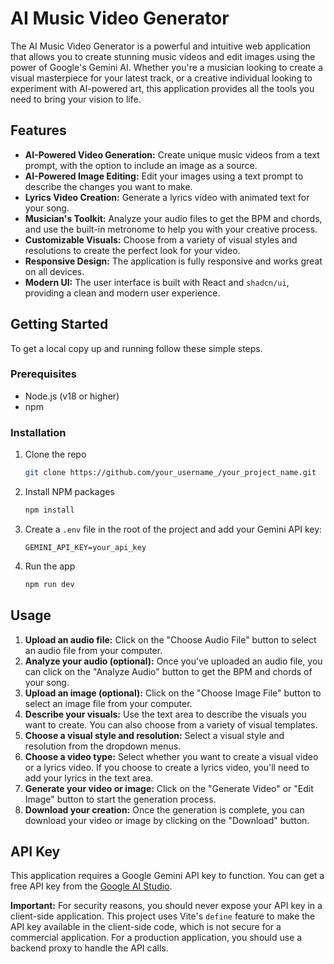 

# AI Music Video Generator

The AI Music Video Generator is a powerful and intuitive web application that allows you to create stunning music videos and edit images using the power of Google's Gemini AI. Whether you're a musician looking to create a visual masterpiece for your latest track, or a creative individual looking to experiment with AI-powered art, this application provides all the tools you need to bring your vision to life.

## Features

-   **AI-Powered Video Generation:** Create unique music videos from a text prompt, with the option to include an image as a source.
-   **AI-Powered Image Editing:** Edit your images using a text prompt to describe the changes you want to make.
-   **Lyrics Video Creation:** Generate a lyrics video with animated text for your song.
-   **Musician's Toolkit:** Analyze your audio files to get the BPM and chords, and use the built-in metronome to help you with your creative process.
-   **Customizable Visuals:** Choose from a variety of visual styles and resolutions to create the perfect look for your video.
-   **Responsive Design:** The application is fully responsive and works great on all devices.
-   **Modern UI:** The user interface is built with React and `shadcn/ui`, providing a clean and modern user experience.

## Getting Started

To get a local copy up and running follow these simple steps.

### Prerequisites

-   Node.js (v18 or higher)
-   npm

### Installation

1.  Clone the repo
    ```sh
    git clone https://github.com/your_username_/your_project_name.git
    ```
2.  Install NPM packages
    ```sh
    npm install
    ```
3.  Create a `.env` file in the root of the project and add your Gemini API key:
    ```
    GEMINI_API_KEY=your_api_key
    ```
4.  Run the app
    ```sh
    npm run dev
    ```

## Usage

1.  **Upload an audio file:** Click on the "Choose Audio File" button to select an audio file from your computer.
2.  **Analyze your audio (optional):** Once you've uploaded an audio file, you can click on the "Analyze Audio" button to get the BPM and chords of your song.
3.  **Upload an image (optional):** Click on the "Choose Image File" button to select an image file from your computer.
4.  **Describe your visuals:** Use the text area to describe the visuals you want to create. You can also choose from a variety of visual templates.
5.  **Choose a visual style and resolution:** Select a visual style and resolution from the dropdown menus.
6.  **Choose a video type:** Select whether you want to create a visual video or a lyrics video. If you choose to create a lyrics video, you'll need to add your lyrics in the text area.
7.  **Generate your video or image:** Click on the "Generate Video" or "Edit Image" button to start the generation process.
8.  **Download your creation:** Once the generation is complete, you can download your video or image by clicking on the "Download" button.

## API Key

This application requires a Google Gemini API key to function. You can get a free API key from the [Google AI Studio](https://ai.studio.google.com/).

**Important:** For security reasons, you should never expose your API key in a client-side application. This project uses Vite's `define` feature to make the API key available in the client-side code, which is not secure for a commercial application. For a production application, you should use a backend proxy to handle the API calls.
